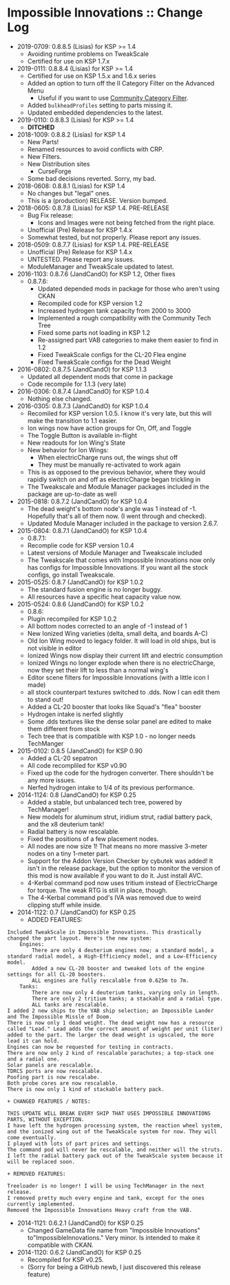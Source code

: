 # Impossible Innovations :: Change Log

* 2019-0709: 0.8.8.5 (Lisias) for KSP >= 1.4
	+ Avoiding runtime problems on TweakScale
	+ Certified for use on KSP 1.7.x
* 2019-0111: 0.8.8.4 (Lisias) for KSP >= 1.4
	+ Certified for use on KSP 1.5.x and 1.6.x series
	+ Added an option to turn off the II Category Filter on the Advanced Menu
		- Useful if you want to use [Community Category Filter](https://forum.kerbalspaceprogram.com/index.php?/topic/149840-discussion-community-category-kit/).
	+ Added `bulkheadProfiles` setting to parts missing it.
	+ Updated embedded dependencies to the latest.
* 2019-0110: 0.8.8.3 (Lisias) for KSP >= 1.4
	+ **DITCHED**
* 2018-1009: 0.8.8.2 (Lisias) for KSP 1.4
	+ New Parts!
	+ Renamed resources to avoid conflicts with CRP.
	+ New Filters.
	+ New Distribution sites
		- CurseForge
	+ Some bad decisions reverted. Sorry, my bad.
* 2018-0608: 0.8.8.1 (Lisias) for KSP 1.4
	+ No changes but "legal" ones.
	+ This is a (production) RELEASE. Version bumped.
* 2018-0605: 0.8.7.8 (Lisias) for KSP 1.4. PRE-RELEASE
	+ Bug Fix release:
		- Icons and Images were not being fetched from the right place.
	+ Unofficial (Pre) Release for KSP 1.4.x
	+ Somewhat tested, but not properly. Please report any issues.
* 2018-0509: 0.8.7.7 (Lisias) for KSP 1.4. PRE-RELEASE
	+ Unofficial (Pre) Release for KSP 1.4.x
	+ UNTESTED. Please report any issues.
	+ ModuleManager and TweakScale updated to latest.
* 2016-1103: 0.8.7.6 (JandCandO) for KSP 1.2, Other fixes
	+ 0.8.7.6:
		- Updated depended mods in package for those who aren't using CKAN
		- Recompiled code for KSP version 1.2
		- Increased hydrogen tank capacity from 2000 to 3000
		- Implemented a rough compatibility with the Community Tech Tree
		- Fixed some parts not loading in KSP 1.2
		- Re-assigned part VAB categories to make them easier to find in 1.2
		- Fixed TweakScale configs for the CL-20 Flea engine
		- Fixed TweakScale configs for the Dead Weight
* 2016-0802: 0.8.7.5 (JandCandO) for KSP 1.1.3
	+ Updated all dependent mods that come in package
	+ Code recompile for 1.1.3 (very late)
* 2016-0306: 0.8.7.4 (JandCandO) for KSP 1.0.4
	+ Nothing else changed.
* 2016-0305: 0.8.7.3 (JandCandO) for KSP 1.0.4
	+ Recomiled for KSP version 1.0.5. I know it's very late, but this will make the transition to 1.1 easier.
	+ Ion wings now have action groups for On, Off, and Toggle
	+ The Toggle Button is available in-flight
	+ New readouts for Ion Wing's State
	+ New behavior for Ion Wings:
		- When electricCharge runs out, the wings shut off
		- They must be manually re-activated to work again
	+ This is as opposed to the previous behavior, where they would rapidly switch on and off as electricCharge began trickling in
	+ The Tweakscale and Module Manager packages included in the package are up-to-date as well
* 2015-0818: 0.8.7.2 (JandCandO) for KSP 1.0.4
	+ The dead weight's bottom node's angle was 1 instead of -1. Hopefully that's all of them now. (I went through and checked).
	+ Updated Module Manager included in the package to version 2.6.7.
* 2015-0804: 0.8.7.1 (JandCandO) for KSP 1.0.4
	+ 0.8.7.1:
	+ Recomplie code for KSP version 1.0.4
	+ Latest versions of Module Manager and Tweakscale included
	+ The Tweakscale that comes with Impossible Innovations now only has configs for Impossible Innovations. If you want all the stock configs, go install Tweakscale.
* 2015-0525: 0.8.7 (JandCandO) for KSP 1.0.2
	+ The standard fusion engine is no longer buggy.
	+ All resources have a specific heat capacity value now.
* 2015-0524: 0.8.6 (JandCandO) for KSP 1.0.2
	+ 0.8.6:
	+ Plugin recompiled for KSP 1.0.2
	+ All bottom nodes corrected to an angle of -1 instead of 1
	+ New Ionized Wing varieties (delta, small delta, and boards A-C)
	+ Old Ion Wing moved to legacy folder. It will load in old ships, but is not visible in editor
	+ Ionized Wings now display their current lift and electric consumption
	+ Ionized Wings no longer explode when there is no electricCharge, now they set their lift to less than a normal wing's
	+ Editor scene filters for Impossible Innovations (with a little icon I made)
	+ all stock counterpart textures switched to .dds. Now I can edit them to stand out!
	+ Added a CL-20 booster that looks like Squad's "flea" booster
	+ Hydrogen intake is nerfed slightly
	+ Some .dds textures like the dense solar panel are edited to make them different from stock
	+ Tech tree that is compatible with KSP 1.0 - no longer needs TechManger
* 2015-0102: 0.8.5 (JandCandO) for KSP 0.90
	+ Added a CL-20 sepatron
	+ All code recompliled for KSP v0.90
	+ Fixed up the code for the hydrogen converter. There shouldn't be any more issues.
	+ Nerfed hydrogen intake to 1/4 of its previous performance.
* 2014-1124: 0.8 (JandCandO) for KSP 0.25
	+ Added a stable, but unbalanced tech tree, powered by TechManager!
	+ New models for aluminum strut, iridium strut, radial battery pack, and the x8 deuterium tank!
	+ Radial battery is now rescalable.
	+ Fixed the positions of a few placement nodes.
	+ All nodes are now size 1! That means no more massive 3-meter nodes on a tiny 1-meter part.
	+ Support for the Addon Version Checker by cybutek was added! It isn't in the release package, but the option to monitor the version of this mod is now available if you want to do it. Just install AVC.
	+ 4-Kerbal command pod now uses tritium instead of ElectricCharge for torque. The weak RTG is still in place, though.
	+ The 4-Kerbal command pod's IVA was removed due to weird clipping stuff while inside.
* 2014-1122: 0.7 (JandCandO) for KSP 0.25
	+ ADDED FEATURES:
```
Included TweakScale in Impossible Innovations. This drastically changed the part layout. Here's the new system:
    Engines:
        There are only 4 deuterium engines now; a standard model, a standard radial model, a High-Efficiency model, and a Low-Efficiency model.
        Added a new CL-20 booster and tweaked lots of the engine settings for all CL-20 boosters.
        ALL engines are fully rescalable from 0.625m to 7m.
    Tanks:
        There are now only 4 deuterium tanks, varying only in length.
        There are only 2 tritium tanks; a stackable and a radial type.
        ALL tanks are rescalable.
I added 2 new ships to the VAB ship selection; an Impossible Lander and The Impossible Missle of Doom.
There is now only 1 dead weight. The dead weight now has a resource called "Lead." Lead adds the correct amount of weight per unit (liter) added to the part. The larger the dead weight is upscaled, the more lead it can hold.
Engines can now be requested for testing in contracts.
There are now only 2 kind of rescalable parachutes; a top-stack one and a radial one.
Solar panels are rescalable.
TDRCS ports are now rescalable.
Poofing part is now rescalabe.
Both probe cores are now rescalable.
There is now only 1 kind of stackable battery pack.
```
	+ CHANGED FEATURES / NOTES:
```
THIS UPDATE WILL BREAK EVERY SHIP THAT USES IMPOSSIBLE INNOVATIONS PARTS, WITHOUT EXCEPTION.
I have left the hydrogen processing system, the reaction wheel system, and the ionized wing out of the TweakScale system for now. They will come eventually.
I played with lots of part prices and settings.
The command pod will never be rescalable, and neither will the struts.
I left the radial battery pack out of the TweakScale system because it will be replaced soon.
```
	+ REMOVED FEATURES:
```
Treeloader is no longer! I will be using TechManager in the next release.
I removed pretty much every engine and tank, except for the ones currently implemented.
Removed the Impossible Innovations Heavy craft from the VAB.
```
* 2014-1121: 0.6.2.1 (JandCandO) for KSP 0.25
	+ Changed GameData file name from "Impossible Innovations" to"ImpossibleInnovations." Very minor. Is intended to make it compatible with CKAN.
* 2014-1120: 0.6.2 (JandCandO) for KSP 0.25
	+ Recompiled for KSP v0.25.
	+ (Sorry for being a GitHub newb, I just discovered this release feature)

